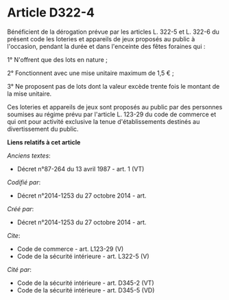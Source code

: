 # Article D322-4

Bénéficient de la dérogation prévue par les articles L. 322-5 et L. 322-6 du présent code les loteries et appareils de jeux
proposés au public à l'occasion, pendant la durée et dans l'enceinte des fêtes foraines qui : 

1° N'offrent que des lots en nature ; 

2° Fonctionnent avec une mise unitaire maximum de 1,5 € ; 

3° Ne proposent pas de lots dont la valeur excède trente fois le montant de la mise unitaire. 

Ces loteries et appareils de jeux sont proposés au public par des personnes soumises au régime prévu par l'article L. 123-29
du code de commerce et qui ont pour activité exclusive la tenue d'établissements destinés au divertissement du public.

**Liens relatifs à cet article**

_Anciens textes_:

  - Décret n°87-264 du 13 avril 1987 - art. 1 (VT)

_Codifié par_:

  - Décret n°2014-1253 du 27 octobre 2014 - art.

_Créé par_:

  - Décret n°2014-1253 du 27 octobre 2014 - art.

_Cite_:

  - Code de commerce - art. L123-29 (V)
  - Code de la sécurité intérieure - art. L322-5 (V)

_Cité par_:

  - Code de la sécurité intérieure - art. D345-2 (VT)
  - Code de la sécurité intérieure - art. D345-5 (VD)
